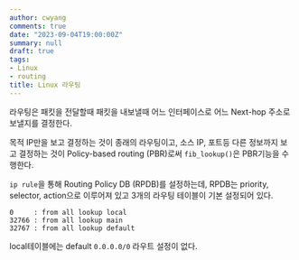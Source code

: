 ```yaml
---
author: cwyang
comments: true
date: "2023-09-04T19:00:00Z"
summary: null
draft: true
tags:
- Linux
- routing
title: Linux 라우팅
---
```

라우팅은 패킷을 전달할때 패킷을 내보낼때
어느 인터페이스로 어느 Next-hop 주소로 보낼지를 결정한다.

목적 IP만을 보고 결정하는 것이 종래의 라우팅이고,
소스 IP, 포트등 다른 정보까지 보고 결정하는 것이 
Policy-based routing (PBR)로써
`fib_lookup()`은 PBR기능을 수행한다.

`ip rule`을 통해 Routing Policy DB (RPDB)를 설정하는데,
RPDB는 priority, selector, action으로 이루어져 있고
3개의 라우팅 테이블이 기본 설정되어 있다.
```
0     : from all lookup local
32766 : from all lookup main
32767 : from all lookup default
```

local테이블에는 default `0.0.0.0/0` 라우트 설정이 없다.


